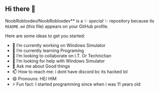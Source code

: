 ## Hi there 👋

NoobRobloxdev/NoobRobloxdev** is a ✨ _special_ ✨ repository because its `README.md` (this file) appears on your GitHub profile.

Here are some ideas to get you started:

- 🔭 I’m currently working on Windows Simulator
- 🌱 I’m currently learning Programing
- 👯 I’m looking to collaborate on I.T. Or Technictian
- 🤔 I’m looking for help with Windows Simulator
- 💬 Ask me about Good things
- 📫 How to reach me: i dont have discord bc its hacked lol
- 😄 Pronouns: HE/ HIM
- ⚡ Fun fact: I started programming since when i was 11 years old

